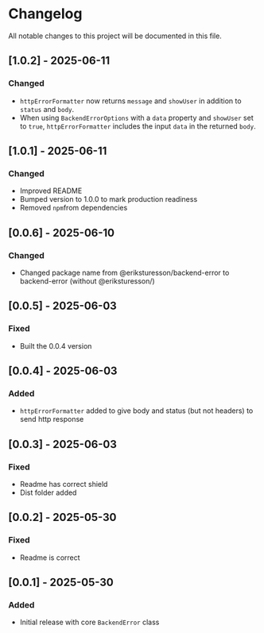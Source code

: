 # Changelog

All notable changes to this project will be documented in this file.

## [1.0.2] - 2025-06-11

### Changed

- `httpErrorFormatter` now returns `message` and `showUser` in addition to `status` and `body`.
- When using `BackendErrorOptions` with a `data` property and `showUser` set to `true`, `httpErrorFormatter` includes the input `data` in the returned `body`.

## [1.0.1] - 2025-06-11

### Changed

- Improved README
- Bumped version to 1.0.0 to mark production readiness
- Removed `npm`from dependencies

## [0.0.6] - 2025-06-10

### Changed

- Changed package name from @eriksturesson/backend-error to backend-error (without @eriksturesson/)

## [0.0.5] - 2025-06-03

### Fixed

- Built the 0.0.4 version

## [0.0.4] - 2025-06-03

### Added

- `httpErrorFormatter` added to give body and status (but not headers) to send http response

## [0.0.3] - 2025-06-03

### Fixed

- Readme has correct shield
- Dist folder added

## [0.0.2] - 2025-05-30

### Fixed

- Readme is correct

## [0.0.1] - 2025-05-30

### Added

- Initial release with core `BackendError` class
